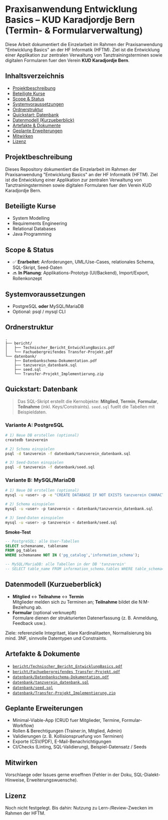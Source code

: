 # Praxisanwendung Entwicklung Basics – KUD Karadjordje Bern (Termin- & Formularverwaltung)

Diese Arbeit dokumentiert die Einzelarbeit im Rahmen der Praxisanwendung "Entwicklung Basics" an der HF Informatik (HFTM). Ziel ist die Entwicklung einer Applikation zur zentralen Verwaltung von Tanztrainingsterminen sowie digitalen Formularen fuer den Verein **KUD Karadjordje Bern**.

## Inhaltsverzeichnis
- [Projektbeschreibung](#projektbeschreibung)
- [Beteiligte Kurse](#beteiligte-kurse)
- [Scope & Status](#scope--status)
- [Systemvoraussetzungen](#systemvoraussetzungen)
- [Ordnerstruktur](#ordnerstruktur)
- [Quickstart: Datenbank](#quickstart-datenbank)
- [Datenmodell (Kurzueberblick)](#datenmodell-kurzueberblick)
- [Artefakte & Dokumente](#artefakte--dokumente)
- [Geplante Erweiterungen](#geplante-erweiterungen)
- [Mitwirken](#mitwirken)
- [Lizenz](#lizenz)

## Projektbeschreibung
Dieses Repository dokumentiert die Einzelarbeit im Rahmen der Praxisanwendung "Entwicklung Basics" an der HF Informatik (HFTM). Ziel ist die Entwicklung einer Applikation zur zentralen Verwaltung von Tanztrainingsterminen sowie digitalen Formularen fuer den Verein KUD Karadjordje Bern.

## Beteiligte Kurse
- System Modelling  
- Requirements Engineering  
- Relational Databases  
- Java Programming

## Scope & Status
- ✅ **Erarbeitet**: Anforderungen, UML/Use-Cases, relationales Schema, SQL-Skript, Seed-Daten  
- 🔜 **In Planung**: Applikations-Prototyp (UI/Backend), Import/Export, Rollenkonzept

## Systemvoraussetzungen
- PostgreSQL **oder** MySQL/MariaDB  
- Optional: psql / mysql CLI

## Ordnerstruktur
```
.
├── bericht/
│   ├── Technischer_Bericht_EntwicklungBasics.pdf
│   └── Fachuebergreifendes Transfer-Projekt.pdf
└── datenbank/
    ├── Datenbankschema-Dokumentation.pdf
    ├── tanzverein_datenbank.sql
    ├── seed.sql
    └── Transfer-Projekt_Implementierung.zip
```

## Quickstart: Datenbank
> Das SQL-Skript erstellt die Kernobjekte: **Mitglied**, **Termin**, **Formular**, **Teilnahme** (inkl. Keys/Constraints). `seed.sql` fuellt die Tabellen mit Beispieldaten.

### Variante A: PostgreSQL
```bash
# 1) Neue DB erstellen (optional)
createdb tanzverein

# 2) Schema einspielen
psql -d tanzverein -f datenbank/tanzverein_datenbank.sql

# 3) Seed-Daten einspielen
psql -d tanzverein -f datenbank/seed.sql
```

### Variante B: MySQL/MariaDB
```bash
# 1) Neue DB erstellen (optional)
mysql -u <user> -p -e "CREATE DATABASE IF NOT EXISTS tanzverein CHARACTER SET utf8mb4 COLLATE utf8mb4_unicode_ci;"

# 2) Schema einspielen
mysql -u <user> -p tanzverein < datenbank/tanzverein_datenbank.sql

# 3) Seed-Daten einspielen
mysql -u <user> -p tanzverein < datenbank/seed.sql
```

**Smoke-Test**
```sql
-- PostgreSQL: alle User-Tabellen
SELECT schemaname, tablename
FROM pg_tables
WHERE schemaname NOT IN ('pg_catalog','information_schema');

-- MySQL/MariaDB: alle Tabellen in der DB 'tanzverein'
-- SELECT table_name FROM information_schema.tables WHERE table_schema='tanzverein';
```

## Datenmodell (Kurzueberblick)
- **Mitglied** ↔ **Teilnahme** ↔ **Termin**  
  Mitglieder melden sich zu Terminen an; **Teilnahme** bildet die N:M-Beziehung ab.  
- **Formular** (optional verknuepft)  
  Formulare dienen der strukturierten Datenerfassung (z. B. Anmeldung, Feedback usw.).

Ziele: referenzielle Integritaet, klare Kardinalitaeten, Normalisierung bis mind. 3NF, sinnvolle Datentypen und Constraints.

## Artefakte & Dokumente
- [`bericht/Technischer_Bericht_EntwicklungBasics.pdf`](bericht/Technischer_Bericht_EntwicklungBasics.pdf)  
- [`bericht/Fachuebergreifendes Transfer-Projekt.pdf`](bericht/Fachuebergreifendes_20Transfer-Projekt.pdf)
- [`datenbank/Datenbankschema-Dokumentation.pdf`](datenbank/Datenbankschema-Dokumentation.pdf)  
- [`datenbank/tanzverein_datenbank.sql`](datenbank/tanzverein_datenbank.sql)  
- [`datenbank/seed.sql`](datenbank/seed.sql)  
- [`datenbank/Transfer-Projekt_Implementierung.zip`](datenbank/Transfer-Projekt_Implementierung.zip)

## Geplante Erweiterungen
- Minimal-Viable-App (CRUD fuer Mitglieder, Termine, Formular-Workflow)  
- Rollen & Berechtigungen (Trainer:in, Mitglied, Admin)  
- Validierungen (z. B. Kollisionspruefung von Terminen)  
- Exporte (CSV/PDF), E-Mail-Benachrichtigungen  
- CI/Checks (Linting, SQL-Validierung), Beispiel-Datensatz / Seeds

## Mitwirken
Vorschlaege oder Issues gerne eroeffnen (Fehler in der Doku, SQL-Dialekt-Hinweise, Erweiterungswuensche).

## Lizenz
Noch nicht festgelegt. Bis dahin: Nutzung zu Lern-/Review-Zwecken im Rahmen der HFTM.
